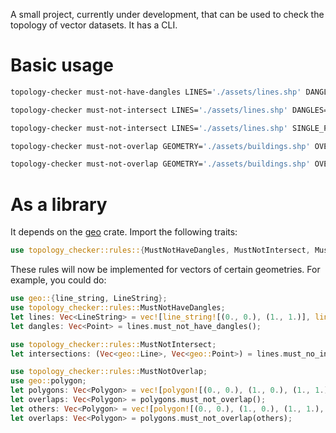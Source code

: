 A small project, currently under development, that can be used to check the topology of vector datasets. It has a CLI.

# Basic usage

```sh
topology-checker must-not-have-dangles LINES='./assets/lines.shp' DANGLES='./assets/dangles.shp'

topology-checker must-not-intersect LINES='./assets/lines.shp' DANGLES='./assets/dangles.shp'

topology-checker must-not-intersect LINES='./assets/lines.shp' SINGLE_POINTS='./assets/point_intersections.shp' COLLINEAR_LINES='./assets/line_intersections.shp'

topology-checker must-not-overlap GEOMETRY='./assets/buildings.shp' OVERLAPS='./assets/overlaps.shp'

topology-checker must-not-overlap GEOMETRY='./assets/buildings.shp' OVERLAPS='./assets/overlaps.shp' OTHER='./assets/buildings_other.shp'
```

# As a library
It depends on the [geo](https://crates.io/crates/geo) crate. Import the following traits:
```rust
use topology_checker::rules::{MustNotHaveDangles, MustNotIntersect, MustNotOverlap};
```
These rules will now be implemented for vectors of certain geometries. For example, you could do:
```rust
use geo::{line_string, LineString};
use topology_checker::rules::MustNotHaveDangles;
let lines: Vec<LineString> = vec![line_string![(0., 0.), (1., 1.)], line_string![(1., 1.), (2., 2.)]];
let dangles: Vec<Point> = lines.must_not_have_dangles();

use topology_checker::rules::MustNotIntersect;
let intersections: (Vec<geo::Line>, Vec<geo::Point>) = lines.must_no_intesect();

use topology_checker::rules::MustNotOverlap;
use geo::polygon;
let polygons: Vec<Polygon> = vec![polygon![(0., 0.), (1., 0.), (1., 1.), (0., 1.), (0., 0.)], polygon![(1., 1.), (2., 1.), (2., 2.), (1., 2.), (1., 1.)]];
let overlaps: Vec<Polygon> = polygons.must_not_overlap();
let others: Vec<Polygon> = vec![polygon![(0., 0.), (1., 0.), (1., 1.), (0., 1.), (0., 0.)], polygon![(1., 1.), (2., 1.), (2., 2.), (1., 2.), (1., 1.)]];
let overlaps: Vec<Polygon> = polygons.must_not_overlap(others);
```